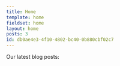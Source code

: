 ```yaml
---
title: Home
template: home
fieldset: home
layout: home
posts: 3
id: db0ae4e3-4f10-4802-bc40-0b880cbf02c7
---
```

Our latest blog posts:
